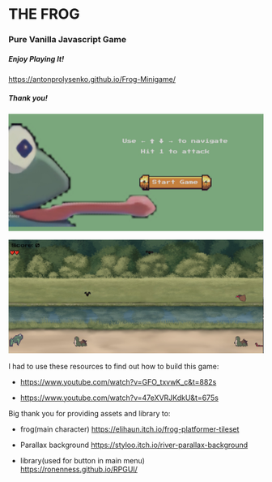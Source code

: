 # THE FROG

### Pure Vanilla Javascript Game



##### Enjoy Playing It! 
https://antonprolysenko.github.io/Frog-Minigame/
##### Thank you!


![Main Menu](./assets/Screenshot.jpg)

![Game Play](./assets/Screenshot1.jpg)


I had to use these resources to find out how to build this game:

- https://www.youtube.com/watch?v=GFO_txvwK_c&t=882s

- https://www.youtube.com/watch?v=47eXVRJKdkU&t=675s




Big thank you for providing assets and library to:

- frog(main character)
https://elihaun.itch.io/frog-platformer-tileset

- Parallax background
https://styloo.itch.io/river-parallax-background

- library(used for button in main menu)
https://ronenness.github.io/RPGUI/



